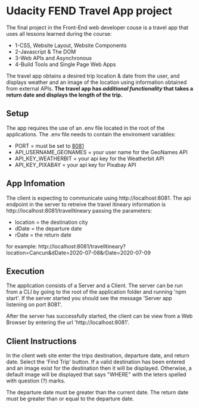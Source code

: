 # Udacity FEND Travel App project

The final project in the Front-End web developer couse is a travel app that uses all lessons learned during the course:
- 1-CSS, Website Layout, Website Components
- 2-Javascript & The DOM
- 3-Web APIs and Asynchronous
- 4-Build Tools and Single Page Web Apps

The travel app obtains a desired trip location & date from the user, and displays weather and an image of the location using information obtained from external APIs. **The travel app has _additional functionality_ that takes a return date and displays the length of the trip.**

## Setup
The app requires the use of an .env file located in the root of the applications. The .env file needs to contain the enviroment variables:
- PORT = must be set to <ins>8081</ins>
- API_USERNAME_GEONAMES = your user name for the GeoNames API
- API_KEY_WEATHERBIT = your api key for the Weatherbit API
- API_KEY_PIXABAY = your api key for Pixabay API

## App Infomation
The client is expecting to communicate using http://localhost:8081. The api endpoint in the server to retreive the travel itineary information is http://localhost:8081/travelItineary passing the parameters:
- location = the destination city
- dDate = the departure date
- rDate = the return date

for example: http://localhost:8081/travelItineary?location=Cancun&dDate=2020-07-08&rDate=2020-07-09

## Execution
The application consists of a Server and a Client. The server can be run from a CLI by going to the root of the application folder and running 'npm start'. If the server started you should see the message 'Server app listening on port 8081'.

After the server has successfully started, the client can be view from a Web Browser by entering the url 'http://localhost:8081'.

## Client Instructions
In the client web site enter the trips destination, departure date, and return date. Select the 'Find Trip' button. If a valid destination has been entered and an image exist for the destination then it will be displayed. Otherwise, a default image will be displayed that says "WHERE" with the leters spelled with question (?) marks. 

The departure date must be greater than the current date. The return date must be greater than or equal to the departure date.

